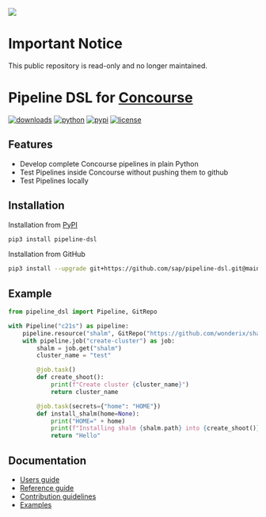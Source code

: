 ![](https://img.shields.io/badge/STATUS-NOT%20CURRENTLY%20MAINTAINED-red.svg?longCache=true&style=flat)

# Important Notice
This public repository is read-only and no longer maintained.

# Pipeline DSL for [Concourse](https://concourse-ci.org/) 

[![downloads](https://static.pepy.tech/badge/pipeline-dsl/month)](https://pypi.org/project/pipeline-dsl/)
[![python](https://img.shields.io/badge/python-3.7-blue.svg)](https://pypi.org/project/pipeline-dsl/)
[![pypi](https://img.shields.io/pypi/v/pipeline-dsl.svg)](https://pypi.org/project/pipeline-dsl/)
[![license](https://img.shields.io/pypi/l/pipeline-dsl.svg)](https://pypi.org/project/pipeline-dsl/)

## Features

* Develop complete Concourse pipelines in plain Python
* Test Pipelines inside Concourse without pushing them to github 
* Test Pipelines locally


## Installation

Installation from [PyPI](https://pypi.org/project/pipeline-dsl/)
```bash
pip3 install pipeline-dsl
```

Installation from GitHub
```bash
pip3 install --upgrade git+https://github.com/sap/pipeline-dsl.git@main
```

## Example

```python
from pipeline_dsl import Pipeline, GitRepo

with Pipeline("c21s") as pipeline:
    pipeline.resource("shalm", GitRepo("https://github.com/wonderix/shalm"))
    with pipeline.job("create-cluster") as job:
        shalm = job.get("shalm")
        cluster_name = "test"

        @job.task()
        def create_shoot():
            print(f"Create cluster {cluster_name}")
            return cluster_name

        @job.task(secrets={"home": "HOME"})
        def install_shalm(home=None):
            print("HOME=" + home)
            print(f"Installing shalm {shalm.path} into {create_shoot()}")
            return "Hello"
```


## Documentation

* [Users guide](/doc/user.md)
* [Reference guide](/doc/reference.md)
* [Contribution guidelines](/doc/contributing.md)
* [Examples](examples)

